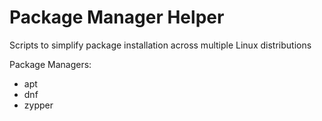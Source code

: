 # Package Manager Helper

Scripts to simplify package installation across multiple Linux distributions

Package Managers:
- apt
- dnf
- zypper
